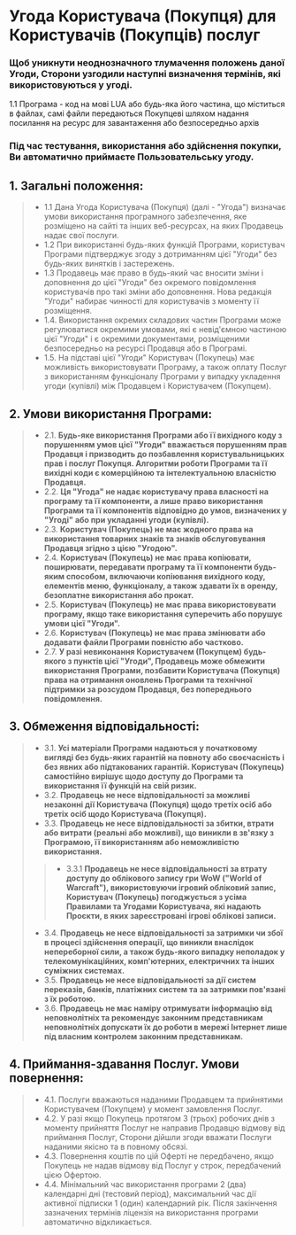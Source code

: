 # Угода Користувача (Покупця) для Користувачів (Покупців) послуг
### Щоб уникнути неоднозначного тлумачення положень даної Угоди, Сторони узгодили наступні визначення термінів, які використовуються у угоді.
1.1 Програма - код на мові LUA або будь-яка його частина, що міститься в файлах, самі файли передаються Покупцеві шляхом надання посилання на ресурс для завантаження або безпосередньо архів
### Під час тестування, використання або здійснення покупки, Ви автоматично приймаєте Пользовательську угоду.

## 1. Загальні положення:
> - 1.1 Дана Угода Користувача (Покупця) (далі - "Угода") визначає умови використання програмного забезпечення, яке розміщено на сайті та інших веб-ресурсах, на яких Продавець надає свої послуги.
> - 1.2 При використанні будь-яких функцій Програми, користувач Програми підтверджує згоду з дотриманням цієї "Угоди" без будь-яких винятків і застережень.
> - 1.3 Продавець має право в будь-який час вносити зміни і доповнення до цієї "Угоди" без окремого повідомлення користувачів про такі зміни або доповнення. Нова редакція "Угоди" набирає чинності для користувачів з моменту її розміщення.
> - 1.4. Використання окремих складових частин Програми може регулюватися окремими умовами, які є невід'ємною частиною цієї "Угоди" і є окремими документами, розміщеними безпосередньо на ресурсі Продавця або в Програмі.
> - 1.5. На підставі цієї "Угоди" Користувач (Покупець) має можливість використовувати Програму, а також оплату Послуг з використанням функціоналу Програми у випадку укладення угоди (купівлі) між Продавцем і Користувачем (Покупцем).
## 2. Умови використання Програми:
> - 2.1. **Будь-яке використання Програми або її вихідного коду з порушенням умов цієї "Угоди" вважається порушенням прав Продавця і призводить до позбавлення користувальницьких прав і послуг Покупця. Алгоритми роботи Програми та її вихідні коди є комерційною та інтелектуальною власністю Продавця.**
> - 2.2. **Ця "Угода" не надає користувачу права власності на програму та її компоненти, а лише право використання Програми та її компонентів відповідно до умов, визначених у "Угоді" або при укладанні угоди (купівлі).**
> - 2.3. **Користувач (Покупець) не має жодного права на використання товарних знаків та знаків обслуговування Продавця згідно з цією "Угодою".**
> - 2.4. **Користувач (Покупець) не має права копіювати, поширювати, передавати програму та її компоненти будь-яким способом, включаючи копіювання вихідного коду, елементів меню, функціоналу, а також здавати їх в оренду, безоплатне використання або прокат.**
> - 2.5. **Користувач (Покупець) не має права використовувати програму, якщо таке використання суперечить або порушує умови цієї "Угоди".**
> - 2.6. **Користувач (Покупець) не має права змінювати або додавати файли Програми повністю або частково.**
> - 2.7. **У разі невиконання Користувачем (Покупцем) будь-якого з пунктів цієї "Угоди", Продавець може обмежити використання Програми, позбавити Користувача (Покупця) права на отримання оновлень Програми та технічної підтримки за розсудом Продавця, без попереднього повідомлення.**
## 3. Обмеження відповідальності:
> - 3.1. **Усі матеріали Програми надаються у початковому вигляді без будь-яких гарантій на повноту або своєчасність і без явних або підтакованих гарантій. Користувач (Покупець) самостійно вирішує щодо доступу до Програми та використання її функцій на свій ризик.**
> - 3.2. **Продавець не несе відповідальності за можливі незаконні дії Користувача (Покупця) щодо третіх осіб або третіх осіб щодо Користувача (Покупця).**
> - 3.3. **Продавець не несе відповідальності за збитки, втрати або витрати (реальні або можливі), що виникли в зв'язку з Програмою, її використанням або неможливістю використання.**
>> - 3.3.1 **Продавець не несе відповідальності за втрату доступу до облікового запису гри WoW ("World of Warcraft"), використовуючи ігровий обліковий запис, Користувач (Покупець) погоджується з усіма Правилами та Угодами Користувача, які надають Проєкти, в яких зареєстровані ігрові облікові записи.**
> - 3.4. **Продавець не несе відповідальності за затримки чи збої в процесі здійснення операції, що виникли внаслідок непереборної сили, а також будь-якого випадку неполадок у телекомунікаційних, комп'ютерних, електричних та інших суміжних системах.**
> - 3.5. **Продавець не несе відповідальності за дії систем переказів, банків, платіжних систем та за затримки пов'язані з їх роботою.**
> - 3.6. **Продавець не має наміру отримувати інформацію від неповнолітніх та рекомендує законним представникам неповнолітніх допускати їх до роботи в мережі Інтернет лише під власним контролем законним представникам.**
## 4. Приймання-здавання Послуг. Умови повернення:
> - 4.1. Послуги вважаються наданими Продавцем та прийнятими Користувачем (Покупцем) у момент замовлення Послуг.
> - 4.2. У разі якщо Покупець протягом 3 (трьох) робочих днів з моменту прийняття Послуг не направив Продавцю відмову від приймання Послуг, Сторони дійшли згоди вважати Послуги наданими якісно та в повному обсязі.
> - 4.3. Повернення коштів по цій Оферті не передбачено, якщо Покупець не надав відмову від Послуг у строк, передбачений цією Офертою.
> - 4.4. Мінімальний час використання програми 2 (два) календарні дні (тестовий період), максимальний час дії активної підписки 1 (один) календарний рік. Після закінчення зазначених термінів ліцензія на використання програми автоматично відкликається.
